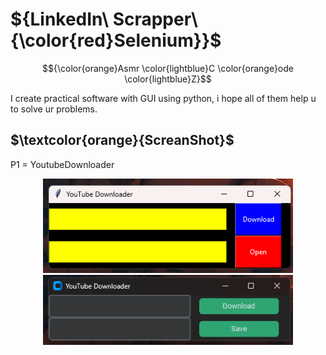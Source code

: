 # ${LinkedIn\ Scrapper\ {\color{red}Selenium}}$

$${\color{orange}Asmr  \color{lightblue}C \color{orange}ode \color{lightblue}Z}$$

I create practical software with GUI using python, i hope all of them help u to solve ur problems.

## $\textcolor{orange}{ScreanShot}$

P1 = YoutubeDownloader

<div align="center">
  <kbd>
    <img src="src/tk.png" width = 400/>
    <img src="src/ctk.png" width = 400/>
  </kbd>
</div>